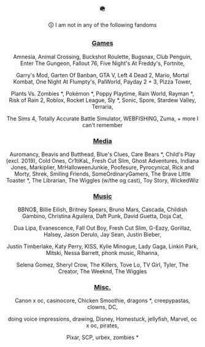 <div align="center">

### 🪖

🛈 I am not in any of the following fandoms

### <ins>Games</ins>

Amnesia, Animal Crossing, Buckshot Roulette, Bugsnax, Club Penguin, Enter The Gungeon, Fallout 76, Five Night's At Freddy's, Fortnite,

Garry's Mod, Garten Of Banban, GTA V, Left 4 Dead 2, Mario, Mortal Kombat, One Night At Flumpty's, PalWorld, Payday 2 + 3, Pizza Tower,

Plants Vs. Zombies *, Pokémon *, Poppy Playtime, Rain World, Rayman *, Risk of Rain 2, Roblox, Rocket League, Sly *, Sonic, Spore, Stardew Valley, Terraria, 

The Sims 4, Totally Accurate Battle Simulator, WEBFISHING, Zuma, + more I can't remember

### <ins>Media</ins>

Auromancy, Beavis and Butthead, Blue's Clues, Care Bears *, Child's Play (excl. 2019), Cold Ones, Cr1tiKaL, Fresh Cut Slim, Ghost Adventures, Indiana Jones, Markiplier,
MrHalloweenJunkie, Poofesure, Pyrocynical, Rick and Morty, Shrek, Smiling Friends, SomeOrdinaryGamers, The Brave Little Toaster *, The Librarian, The Wiggles (w/the og cast), 
Toy Story, WickedWiz

### <ins>Music</ins>

BBNO$, Billie Eilish, Britney Spears, Bruno Mars, Cascada, Childish Gambino, Christina Aguilera, Daft Punk, David Guetta, Doja Cat,

Dua Lipa, Evanescence, Fall Out Boy, Fresh Cut Slim, G-Eazy, Gorillaz, Halsey, Jason Derulo, Jay Sean, Justin Bieber, 

Justin Timberlake, Katy Perry, KISS, Kylie Minogue, Lady Gaga, Linkin Park, Mitski, Nessa Barrett, phonk music, Rihanna, 

Selena Gomez, Sheryl Crow, The Killers, Tove Lo, TV Girl, Tyler, The Creator, The Weeknd, The Wiggles

### <ins>Misc.</ins>

Canon x oc, casinocore, Chicken Smoothie, dragons *, creepypastas, clowns, DC,

doing voice impressions, drawing, Disney, Homestuck, jellyfish, Marvel, oc x oc, pirates,

Pixar, SCP, urbex, zombies *
